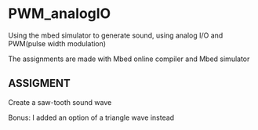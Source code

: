 # PWM_analogIO

Using the mbed simulator to generate sound, using analog I/O and PWM(pulse width modulation)

The assignments are made with Mbed online compiler and Mbed simulator

## ASSIGMENT

Create a saw-tooth sound wave

Bonus: I added an option of a triangle wave instead
